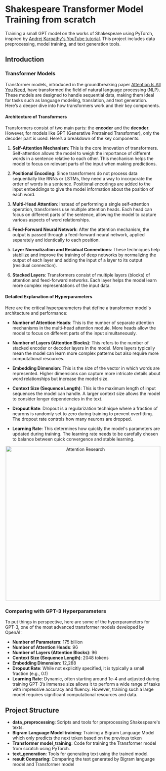 # Shakespeare Transformer Model Training from scratch

Training a small GPT model on the works of Shakespeare using PyTorch, inspired by [Andrej Karpathy's YouTube tutorial](https://www.youtube.com/watch?v=kCc8FmEb1nY). This project includes data preprocessing, model training, and text generation tools.

## Introduction

### Transformer Models

Transformer models, introduced in the groundbreaking paper [Attention Is All You Need](https://arxiv.org/abs/1706.03762), have transformed the field of natural language processing (NLP). These models are designed to handle sequential data, making them ideal for tasks such as language modeling, translation, and text generation. Here’s a deeper dive into how transformers work and their key components.

#### Architecture of Transformers

Transformers consist of two main parts: the **encoder** and the **decoder**. However, for models like GPT (Generative Pretrained Transformer), only the decoder part is used. Here’s a breakdown of the key components:

1. **Self-Attention Mechanism**: This is the core innovation of transformers. Self-attention allows the model to weigh the importance of different words in a sentence relative to each other. This mechanism helps the model to focus on relevant parts of the input when making predictions.

2. **Positional Encoding**: Since transformers do not process data sequentially like RNNs or LSTMs, they need a way to incorporate the order of words in a sentence. Positional encodings are added to the input embeddings to give the model information about the position of each word.

3. **Multi-Head Attention**: Instead of performing a single self-attention operation, transformers use multiple attention heads. Each head can focus on different parts of the sentence, allowing the model to capture various aspects of word relationships.

4. **Feed-Forward Neural Network**: After the attention mechanism, the output is passed through a feed-forward neural network, applied separately and identically to each position.

5. **Layer Normalization and Residual Connections**: These techniques help stabilize and improve the training of deep networks by normalizing the output of each layer and adding the input of a layer to its output (residual connection).

6. **Stacked Layers**: Transformers consist of multiple layers (blocks) of attention and feed-forward networks. Each layer helps the model learn more complex representations of the input data.

#### Detailed Explanation of Hyperparameters

Here are the critical hyperparameters that define a transformer model's architecture and performance:

- **Number of Attention Heads**: This is the number of separate attention mechanisms in the multi-head attention module. More heads allow the model to focus on different parts of the input simultaneously.
  
- **Number of Layers (Attention Blocks)**: This refers to the number of stacked encoder or decoder layers in the model. More layers typically mean the model can learn more complex patterns but also require more computational resources.

- **Embedding Dimension**: This is the size of the vector in which words are represented. Higher dimensions can capture more intricate details about word relationships but increase the model size.

- **Context Size (Sequence Length)**: This is the maximum length of input sequences the model can handle. A larger context size allows the model to consider longer dependencies in the text.

- **Dropout Rate**: Dropout is a regularization technique where a fraction of neurons is randomly set to zero during training to prevent overfitting. The dropout rate controls how many neurons are dropped.

- **Learning Rate**: This determines how quickly the model's parameters are updated during training. The learning rate needs to be carefully chosen to balance between quick convergence and stable learning.
  
<div style="text-align: center;">
  <img src="https://machinelearningmastery.com/wp-content/uploads/2021/08/attention_research_1.png" alt="Attention Research" width="500">
</div>

### Comparing with GPT-3 Hyperparameters

To put things in perspective, here are some of the hyperparameters for GPT-3, one of the most advanced transformer models developed by OpenAI:

- **Number of Parameters**: 175 billion
- **Number of Attention Heads**: 96
- **Number of Layers (Attention Blocks)**: 96
- **Context Size (Sequence Length)**: 2048 tokens
- **Embedding Dimension**: 12,288
- **Dropout Rate**: While not explicitly specified, it is typically a small fraction (e.g., 0.1)
- **Learning Rate**: Dynamic, often starting around 1e-4 and adjusted during training
GPT-3’s immense size allows it to perform a wide range of tasks with impressive accuracy and fluency. However, training such a large model requires significant computational resources and data.

## Project Structure
- **data_preprocessing**: Scripts and tools for preprocessing Shakespeare's texts.
- **Bigram Language Model training**: Training a Bigram Language Model which only predicts the next token based on the previous token
- **Transformer model_training**: Code for training the Transformer model from scratch using PyTorch.
- **text_generation**: Tools for generating text using the trained model.
- **result Comparing**: Comparing the text generated by Bigram language model and Transformer model
